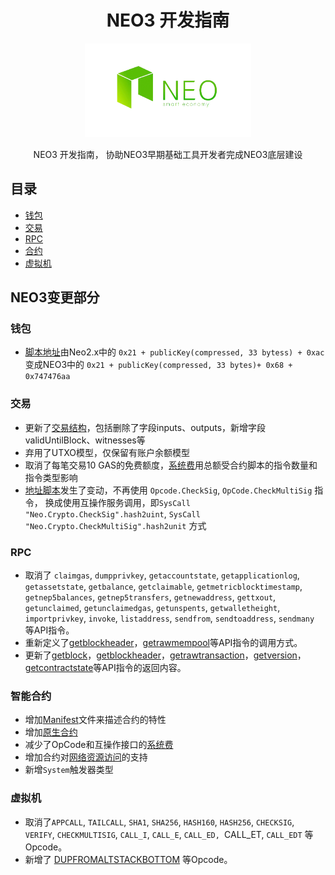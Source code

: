 <div align="center">  
<h1>NEO3 开发指南</h1>
<img src="images/neo-rebranding.png" alt="NEO3 Development Guide" height="150">
<p>NEO3 开发指南， 协助NEO3早期基础工具开发者完成NEO3底层建设</p>
</div>

## 目录 
- [钱包](cn/钱包)
- [交易](cn/交易)
- [RPC](cn/RPC)
- [合约](cn/合约)
- [虚拟机](cn/虚拟机)



## NEO3变更部分

### 钱包

- [脚本地址](cn/钱包#地址)由Neo2.x中的 `0x21 + publicKey(compressed, 33 bytess) + 0xac` 变成NEO3中的 `0x21 + publicKey(compressed, 33 bytes)+ 0x68 + 0x747476aa`

### 交易

- 更新了[交易结构](cn/交易#交易结构)，包括删除了字段inputs、outputs，新增字段validUntilBlock、witnesses等
- 弃用了UTXO模型，仅保留有账户余额模型
- 取消了每笔交易10 GAS的免费额度，[系统费](cn/交易#systemfee)用总额受合约脚本的指令数量和指令类型影响
- [地址脚本](cn/交易#验证脚本)发生了变动，不再使用 `Opcode.CheckSig`, `OpCode.CheckMultiSig` 指令， 换成使用互操作服务调用，即`SysCall "Neo.Crypto.CheckSig".hash2uint`, `SysCall "Neo.Crypto.CheckMultiSig".hash2unit` 方式

### RPC

- 取消了 `claimgas`, `dumpprivkey`, `getaccountstate`, `getapplicationlog`, `getassetstate`, `getbalance`, `getclaimable`, `getmetricblocktimestamp`, `getnep5balances`, `getnep5transfers`, `getnewaddress`, `gettxout`, `getunclaimed`, `getunclaimedgas`, `getunspents`, `getwalletheight`, `importprivkey`, `invoke`, `listaddress`, `sendfrom`, `sendtoaddress`, `sendmany` 等API指令。
- 重新定义了[getblockheader](cn/RPC/api/getblockheader.md)，[getrawmempool](cn/RPC/api/getrawmempool.md)等API指令的调用方式。
- 更新了[getblock](cn/RPC/api/getblock.md)，[getblockheader](cn/RPC/api/getblockheader.md)，[getrawtransaction](cn/RPC/api/getrawtransaction.md)，[getversion](cn/RPC/api/getversion.md)，[getcontractstate](cn/RPC/api/getcontractstate.md)等API指令的返回内容。

### 智能合约

- 增加[Manifest](cn/合约#manifest)文件来描述合约的特性
- 增加[原生合约](cn/合约#原生合约)
- 减少了OpCode和互操作接口的[系统费](cn/合约#费用)
- 增加合约对[网络资源访问](cn/合约#网路资源访问-待补充)的支持
- 新增`System`触发器类型

### 虚拟机

- 取消了`APPCALL`, `TAILCALL`, `SHA1`, `SHA256`, `HASH160`, `HASH256`, `CHECKSIG`, `VERIFY`, `CHECKMULTISIG`, `CALL_I`, `CALL_E`, `CALL_ED, `CALL_ET, `CALL_EDT` 等Opcode。
- 新增了 [DUPFROMALTSTACKBOTTOM](cn/虚拟机#栈操作) 等Opcode。



